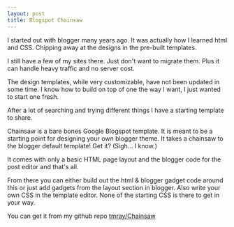 ```yaml
---
layout: post
title: Blogspot Chainsaw
---
```

I started out with blogger many years ago. It was actually how I learned html and CSS. Chipping away at the designs in the pre-built templates.

I still have a few of my sites there. Just don't want to migrate them. Plus it can handle heavy traffic and no server cost. 

The design templates, while very customizable, have not been updated in some time. I know how to build on top of one the way I want, I just wanted to start one fresh. 

After a lot of searching and trying different things I have a starting template to share. 

Chainsaw is a bare bones Google Blogspot template. It is meant to be a starting point for designing your own blogger theme. It takes a chainsaw to the blogger default template! Get it? (Sigh... I know.)

It comes with only a basic HTML page layout and the blogger code for the post editor and that's all.

From there you can either build out the html & blogger gadget code around this or just add gadgets from the layout section in blogger. Also write your own CSS in the template editor. None of the starting CSS is there to get in your way.

You can get it from my github repo [tmray/Chainsaw](https://github.com/tmray/chainsaw)

